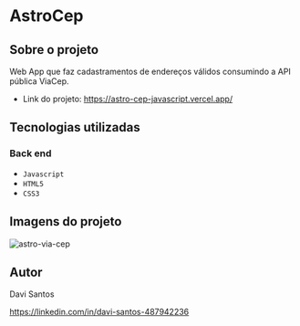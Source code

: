 # AstroCep

## Sobre o projeto

Web App que faz cadastramentos de endereços válidos consumindo a API pública ViaCep.

- Link do projeto: https://astro-cep-javascript.vercel.app/

## Tecnologias utilizadas

### Back end

- `Javascript`
- `HTML5`
- `CSS3`

## Imagens do projeto

![astro-via-cep](https://github.com/DaveScott99/AstroCep/assets/101915085/a1243852-fce0-4250-9795-e8981c0b9811)

## Autor

Davi Santos

https://linkedin.com/in/davi-santos-487942236
